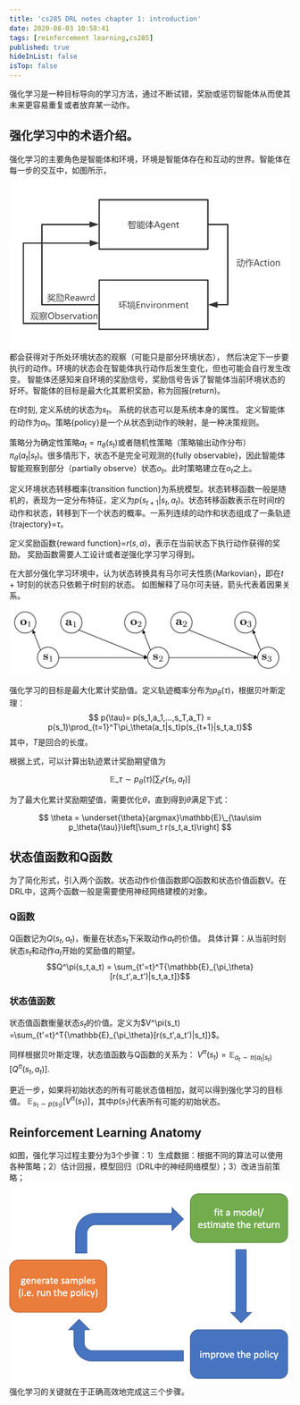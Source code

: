 ```yaml
---
title: 'cs285 DRL notes chapter 1: introduction'
date: 2020-08-03 10:58:41
tags: [reinforcement learning,cs285]
published: true
hideInList: false
isTop: false
---
```


<!-- more -->
强化学习是一种目标导向的学习方法，通过不断试错，奖励或惩罚智能体从而使其未来更容易重复或者放弃某一动作。
## 强化学习中的术语介绍。
强化学习的主要角色是智能体和环境，环境是智能体存在和互动的世界。智能体在每一步的交互中，如图所示，
![RL diagram](/post/cs285_chapter1/rl_diagram.png)
都会获得对于所处环境状态的观察（可能只是部分环境状态），
然后决定下一步要执行的动作。环境的状态会在智能体执行动作后发生变化，但也可能会自行发生改变。
智能体还感知来自环境的奖励信号，奖励信号告诉了智能体当前环境状态的好坏。智能体的目标是最大化其累积奖励，称为回报(return)。

在$t$时刻, 定义系统的状态为$s_t$。 系统的状态可以是系统本身的属性。 定义智能体的动作为$a_t$。策略{policy}是一个从状态到动作的映射，是一种决策规则。

策略分为确定性策略$a_t=\pi_\theta(s_t)$或者随机性策略（策略输出动作分布） $\pi_\theta(a_t|s_t)$。很多情形下，状态不是完全可观测的{fully observable}，因此智能体智能观察到部分（partially observe）状态$o_t$。此时策略建立在$o_t$之上。 

定义环境状态转移概率{transition function}为系统模型。状态转移函数一般是随机的，表现为一定分布特征，定义为$p(s_{t+1}|s_t, a_t)$。状态转移函数表示在时间$t$的动作和状态，转移到下一个状态的概率。一系列连续的动作和状态组成了一条轨迹{trajectory}=$\tau$。

定义奖励函数{reward function}=$r(s,a)$，表示在当前状态下执行动作获得的奖励。
奖励函数需要人工设计或者逆强化学习学习得到。

在大部分强化学习环境中，认为状态转换具有马尔可夫性质{Markovian}，即在$t+1$时刻的状态只依赖于$t$时刻的状态。
如图解释了马尔可夫链，箭头代表着因果关系。
![Markov Chain](/post/cs285_chapter1/markov_chain.png)

强化学习的目标是最大化累计奖励值。定义轨迹概率分布为$p_\theta(\tau)$，根据贝叶斯定理：
$$ p(\tau)= p(s_1,a_1,...,s_T,a_T) = p(s_1)\prod_{t=1}^T\pi_\theta(a_t|s_t)p(s_{t+1}|s_t,a_t)$$
其中，$T$是回合的长度。

根据上式，可以计算出轨迹累计奖励期望值为

$$\mathbb{E}\_{\tau\sim p_\theta(\tau)}\left[\sum_t r(s_t,a_t)\right]$$

为了最大化累计奖励期望值，需要优化$\theta$，直到得到$\theta$满足下式：

$$ \theta = \underset{\theta}{argmax}\mathbb{E}\_{\tau\sim p_\theta(\tau)}\left[\sum_t r(s_t,a_t)\right] $$

## 状态值函数和Q函数
为了简化形式，引入两个函数。状态动作价值函数即Q函数和状态价值函数V。在DRL中，这两个函数一般是需要使用神经网络建模的对象。

### Q函数
Q函数记为$Q(s_t,a_t)$，衡量在状态$s_t$下采取动作$a_t$的价值。 具体计算：从当前时刻状态$s_t$和动作$a_t$开始的奖励值的期望。
$$Q^\pi(s_t,a_t) = \sum_{t'=t}^T{\mathbb{E}_{\pi_\theta}[r(s_t',a_t')|s_t,a_t]}$$

### 状态值函数
状态值函数衡量状态$s_t$的价值。定义为$V^\pi(s_t) =\sum_{t'=t}^T{\mathbb{E}_{\pi_\theta}[r(s_t',a_t')|s_t]}$。

同样根据贝叶斯定理，状态值函数与Q函数的关系为： $V^\pi(s_t)=\mathbb{E}_{a_t\sim\pi(a_t|s_t)}[Q^\pi(s_t,a_t)]$.

更近一步，如果将初始状态的所有可能状态值相加，就可以得到强化学习的目标值。
$\mathbb{E}_{s_1\sim p(s_1)}[V^\pi(s_1)]$，其中$p(s_1)$代表所有可能的初始状态。

## Reinforcement Learning Anatomy
如图，强化学习过程主要分为3个步骤：1）生成数据：根据不同的算法可以使用各种策略；2）估计回报，模型回归（DRL中的神经网络模型）；3）改进当前策略；
![RL anatomy](/post/cs285_chapter1/rl_anatomy.png)
强化学习的关键就在于正确高效地完成这三个步骤。